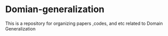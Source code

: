 # Domian-generalization
This is a repository for organizing papers ,codes, and etc related to Domain Generalization

